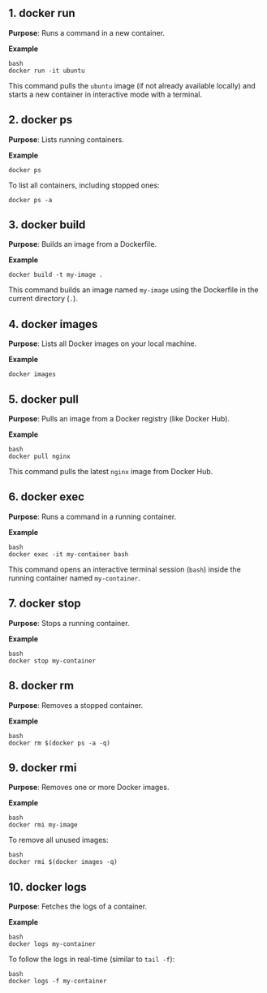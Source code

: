 
## 1\. docker run


 **Purpose**: Runs a command in a new container.
 
**Example**
 
	bash 
	docker run -it ubuntu

This command pulls the `ubuntu` image (if not already available locally) and starts a new container in interactive mode with a terminal.

## 2\. docker ps


 **Purpose**: Lists running containers.
 
**Example**
  
	docker ps

To list all containers, including stopped ones:
    
	docker ps -a

## 3\. docker build


 **Purpose**: Builds an image from a Dockerfile.
 
**Example**
 
	docker build -t my-image .
This command builds an image named `my-image` using the Dockerfile in the current directory (`.`).

## 4\. docker images


 **Purpose**: Lists all Docker images on your local machine.
 
**Example**
  
	docker images


## 5\. docker pull


 **Purpose**: Pulls an image from a Docker registry (like Docker Hub).
 
**Example**
 
	bash 
	docker pull nginx

This command pulls the latest `nginx` image from Docker Hub.

## 6\. docker exec


 **Purpose**: Runs a command in a running container.
 
**Example**
 
	bash 
	docker exec -it my-container bash

This command opens an interactive terminal session (`bash`) inside the running container named `my-container`.

## 7\. docker stop


 **Purpose**: Stops a running container.
 
**Example**
 
	bash 
	docker stop my-container
## 8\. docker rm


 **Purpose**: Removes a stopped container.
 
**Example**
 
	bash 
	docker rm $(docker ps -a -q)

## 9\. docker rmi

 **Purpose**: Removes one or more Docker images.
 
**Example**
 
	bash 
	docker rmi my-image
	
To remove all unused images:

	bash 
	docker rmi $(docker images -q)

## 10\. docker logs

 **Purpose**: Fetches the logs of a container.
 
**Example**
 
	bash 
	docker logs my-container
	
To follow the logs in real-time (similar to `tail -f`):

	bash 
	docker logs -f my-container


<!--stackedit_data:
eyJoaXN0b3J5IjpbMjYwNzIxMjAxLC03MDk1OTEyNjEsLTI4OD
EyOTc2MSw3MzA5OTgxMTZdfQ==
-->